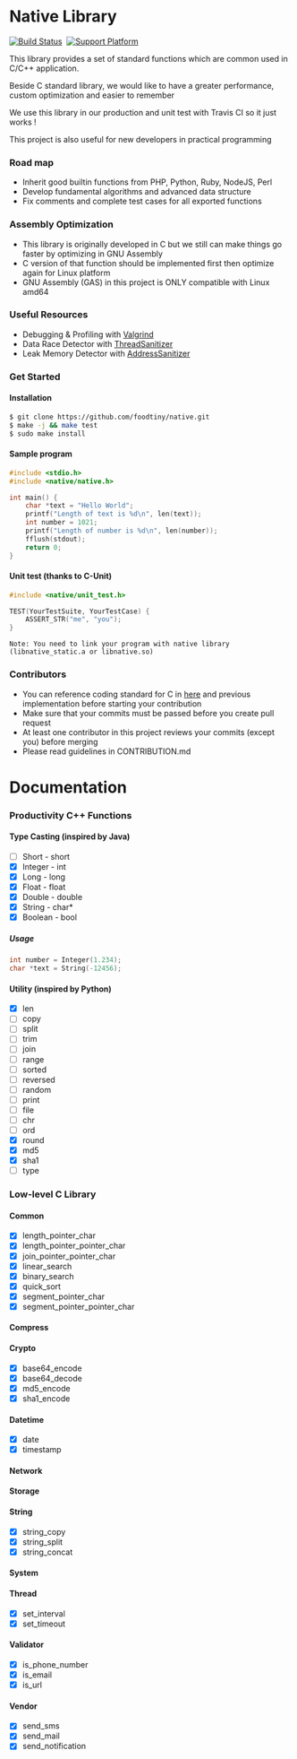 # Native Library

[![Build Status](https://travis-ci.com/foodtiny/native.svg?token=p64HTBqDyw43Lh5iDLxP&branch=master)](https://travis-ci.com/foodtiny/native)
&nbsp;[![Support Platform](https://img.shields.io/badge/platform-linux%20%7C%20osx-blue.svg)]()

This library provides a set of standard functions which are common used in C/C++ application.

Beside C standard library, we would like to have a greater performance, custom optimization and easier to remember

We use this library in our production and unit test with Travis CI so it just works !

This project is also useful for new developers in practical programming

### Road map
- Inherit good builtin functions from PHP, Python, Ruby, NodeJS, Perl
- Develop fundamental algorithms and advanced data structure
- Fix comments and complete test cases for all exported functions

### Assembly Optimization
- This library is originally developed in C but we still can make things go faster by optimizing in GNU Assembly
- C version of that function should be implemented first then optimize again for Linux platform
- GNU Assembly (GAS) in this project is ONLY compatible with Linux amd64

### Useful Resources
- Debugging & Profiling with [Valgrind](http://valgrind.org/)
- Data Race Detector with [ThreadSanitizer](https://clang.llvm.org/docs/ThreadSanitizer.html)
- Leak Memory Detector with [AddressSanitizer](https://github.com/google/sanitizers/wiki/AddressSanitizer)

### Get Started

#### Installation
```bash
$ git clone https://github.com/foodtiny/native.git
$ make -j && make test
$ sudo make install
```

#### Sample program
```cpp
#include <stdio.h>
#include <native/native.h>

int main() {
    char *text = "Hello World";
    printf("Length of text is %d\n", len(text));
    int number = 1021;
    printf("Length of number is %d\n", len(number));
    fflush(stdout);
    return 0;
}
```

#### Unit test (thanks to C-Unit)
```cpp
#include <native/unit_test.h>

TEST(YourTestSuite, YourTestCase) {
    ASSERT_STR("me", "you");
}
```
```
Note: You need to link your program with native library (libnative_static.a or libnative.so)
```
### Contributors
- You can reference coding standard for C in [here](https://www.gnu.org/prep/standards/html_node/Writing-C.html) and previous implementation before starting your contribution
- Make sure that your commits must be passed before you create pull request
- At least one contributor in this project reviews your commits (except you) before merging
- Please read guidelines in CONTRIBUTION.md


# Documentation

### Productivity C++ Functions

#### Type Casting (inspired by Java)
- [ ] Short - short
- [x] Integer - int
- [x] Long - long
- [x] Float - float
- [x] Double - double
- [x] String - char*
- [x] Boolean - bool

##### Usage
```cpp
int number = Integer(1.234);
char *text = String(-12456);
```

#### Utility (inspired by Python)
- [x] len
- [ ] copy
- [ ] split
- [ ] trim
- [ ] join
- [ ] range
- [ ] sorted
- [ ] reversed
- [ ] random
- [ ] print
- [ ] file
- [ ] chr
- [ ] ord
- [x] round
- [x] md5
- [x] sha1
- [ ] type

### Low-level C Library
#### Common
- [x] length_pointer_char
- [x] length_pointer_pointer_char
- [x] join_pointer_pointer_char
- [x] linear_search
- [x] binary_search
- [x] quick_sort
- [x] segment_pointer_char
- [x] segment_pointer_pointer_char
#### Compress
#### Crypto
- [x] base64_encode
- [x] base64_decode
- [x] md5_encode
- [x] sha1_encode
#### Datetime
- [x] date
- [x] timestamp
#### Network
#### Storage
#### String
- [x] string_copy
- [x] string_split
- [x] string_concat
#### System
#### Thread
- [x] set_interval
- [x] set_timeout
#### Validator
- [x] is_phone_number
- [x] is_email
- [x] is_url
#### Vendor
- [x] send_sms
- [x] send_mail
- [x] send_notification

